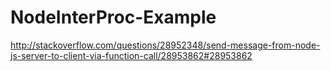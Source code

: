 # NodeInterProc-Example
http://stackoverflow.com/questions/28952348/send-message-from-node-js-server-to-client-via-function-call/28953862#28953862
